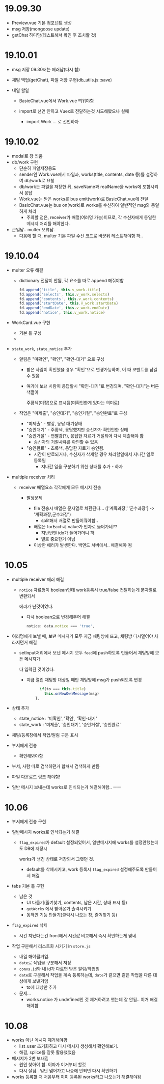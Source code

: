 # 19.09.30

- Preview.vue 기본 컴포넌트 생성
- msg 저장(mongoose update)
- getChat 하다맘(테스트해서 확인 후 조치할 것)



# 19.10.01

- msg 저장 09.30꺼는 에러남(다시 함)

- 채팅 백업(getChat), 파일 저장 구현(db_utils.js::save)

- 내일 할일

  - BasicChat.vue에서 Work.vue 띄워야함

  - import로 선언 안하고 Vuex로 전달하는것 시도해봤으나 실패

    - import Work ... 로 선언하자




# 19.10.02

- modal로 창 띄움
- db/work 구현
  - 단순히 파일저장용도
  - sender인 Work.vue에서 파일과, works(title, contents, date 등)를 설정하여 db/work로 요청
  - db/work는 파일을 저장한 뒤, saveName과 realName을 works에 포함시켜서 응답
  - Work.vue는 받은 works를 bus emit(work)로 BasicChat.vue에 전달 
  - BasicChat.vue는 bus on(work)로 works를 수신하여 일반적인 msg와 동일하게 처리
    - 주의할 점은, receiver가 배열(여러명 가능)이므로, 각 수신자에게 동일한 메시지 처리를 해야한다.
- 큰일남.. multer 오류남. 
  - 다음에 할 때, multer 기본 파일 수신 코드로 바꾼뒤 테스트해야함 하..



# 19.10.04

- multer 오류 해결

  - dictionary 전달이 안됨, 각 요소를 따로 append 해줘야함

    ```js
    fd.append('title', this.v_work.title)
    fd.append('selects', this.v_work.selects)
    fd.append('contents', this.v_work.contents)
    fd.append('startDate', this.v_work.startDate)
    fd.append('endDate', this.v_work.endDate)
    fd.append('notice', this.v_work.notice)
    ```

- WorkCard.vue 구현

  - 기본 틀 구성
  - 

- `state_work`, `state_notice` 추가

  - 알림은 "미확인", "확인", "확인-대기" 으로 구성

    - 받은 사람이 확인했을 경우 "확인"으로 변경가능하며, 이 때 코멘트를 남길 수 있음

    - 여기에 보낸 사람이 응답할시 "확인-대기"로 변경되며, "확인-대기"는 버튼 색깔이

      주황색(미정)으로 표시됨(미확인한게 있다는 의미로)

  - 작업은 "미제출", "승인대기", "승인거절", "승인완료"로 구성

    - "미제출" - 빨강, 응답 대기상태
    - "승인대기" - 주황색, 응답했지만 송신자가 확인안한 상태
    - "승인거절" - 연빨강(?), 응답한 자료가 거절되어 다시 제출해야 함
      - 송신자의 거절사유를 확인할 수 있음
    - "승인완료" - 초록색, 응답한 자료가 승인됨.  
      - 시간이 만료되거나, 수신자가 삭제할 경우 처리할일에서 지나간 일로 등록됨
        - 지나간 일을 구분하기 위한 상태를 추가  - 하자

- multiple receiver 처리

  - receiver 배열요소 각각에게 모두 메시지 전송

    - 발생문제

      - file 전송시 배열은 문자열로 치환된다... (['계획과장',''군수과장'] -> '계획과장,군수과장')
        - split해서 배열로 만들어줘야함..
      - 배열은 forEach시 value가 인자로 들어가네??
        - 지난번엔 idx가 들어가더니 하
        - 별로 중요한거 아님
      - 이상한 에러가 발생한다. 백엔드 서버에서.. 해결해야 됨




# 10.05

- multiple receiver 에러 해결

  - `notice` 자료형이 boolean인데 work등록시 true/false 전달하는게 문자열로 변환되서

    에러가 난것이었다.

    - 다시 boolean으로 변경해주어 해결

      ```js
      notice: data.notice === 'true',
      ```

- 여러명에게 보낼 때, 보낸 메시지가 모두 지금 채팅방에 뜨고, 채팅방 다시열어야 사라지던거 해결

  - setInput처리에서 보낸 메시지 모두 `feed`에 push하도록 만들어서 채팅방에 모든 메시지가

    다 입력된 것이었다.

    - 지금 열린 채팅방 대상일 때만 채팅방에 msg가 push되도록 변경

      ```js
            if(to === this.title)
              this.onNewOwnMessage(msg)
          },
      ```

- 상태 추가
  - state_notice : '미확인', '확인', '확인-대기'
  - state_work : '미제출', '승인대기', '승인거절', '승인완료'
  
- 채팅/등록창에서 작업/알림 구분 표시

- 부서에게 전송

  - 확인해봐야함

- 부서, 사람 따로 검색하던거 합쳐서 검색하게 만듬

- 파일 다운로드 링크 해야함!

- 일반 메시지 보내는데 works로 인식되는거 해결해야함.. ㅡㅡ



# 10.06

- 부서에게 전송 구현

- 일반메시지 works로 인식되는거 해결

  - `flag_expired`가 default 설정되있어서, 일반메시지에 works를 설정안했는데도 DB에 저장시

    works가 생긴 상태로 저장되서 그랫던 것.

    - default를 삭제시키고, work 등록시 `flag_expired` 설정해주도록 만들어서 해결

- tabs 기본 틀 구현

  - 남은 것
    - UI 다듬기(즐겨찾기, contents, 남은 시간, 상태 표시 등)
    - `getWorks` 에서 받아온거 출력시키기
    - 동적인 기능 만들기(클릭시 나오는 창, 즐겨찾기 등)

- `flag_expired` 삭제
  
  - 시간 지났다는건 front에서 시간값 비교해서 즉시 확인하는게 맞네.
- 작업 구분해서 리스트화 시키기 in `store.js`
  - 내일 해야될거임.
  - `date`로 작업을 구분해서 저장
  - `convs.id`와 내 id가 다르면 받은 알림/작업임
  - `date`로 구분해서 작업을 계속 등록하는데, `date`가 같으면 같은 작업을 다른 대상에게 보낸거임
    - to에 대상만 추가
  - 문제...
    - works.notice 가 undefined인 것 제거하려고 햇는데 잘 안됨.. 이거 해결해야함



# 10.08

- works 아닌 메시지 제거해야함
  - list_user 초기화하고 다시 메시지 생성해서 확인해보기.
  - 해결, splice를 잘못 활용했었음
- 메시지가 2번 보내짐
  - 원인 찾아야 함. 이따가 이거부터 할것
  - 다시 잘됨.. 일단 넘어가고 나중에 안되면 다시 확인하기
- works 등록할 때 처음부터 이미 등록된 works라고 나오는거 해결해야됨